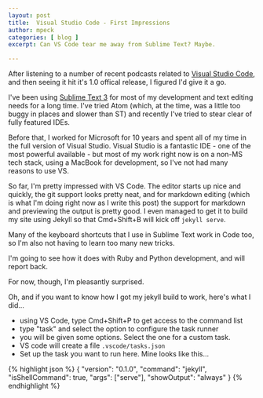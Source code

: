 ```yaml
---
layout: post
title:  Visual Studio Code - First Impressions
author: mpeck
categories: [ blog ]
excerpt: Can VS Code tear me away from Sublime Text? Maybe.

---
```


After listening to a number of recent podcasts related to [Visual Studio Code](https://code.visualstudio.com/), and then seeing it hit it's 1.0 offical release, I figured I'd give it a go.

I've been using [Sublime Text 3](https://www.sublimetext.com/3) for most of my development and text editing needs for a long time. I've tried Atom (which, at the time, was a little too buggy in places and slower than ST) and recently I've tried to stear clear of fully featured IDEs.

Before that, I worked for Microsoft for 10 years and spent all of my time in the full version of Visual Studio. Visual Studio is a fantastic IDE - one of the most powerful available - but most of my work right now is on a non-MS tech stack, using a MacBook for development, so I've not had many reasons to use VS.

So far, I'm pretty impressed with VS Code. The editor starts up nice and quickly, the git support looks pretty neat, and for markdown editing (which is what I'm doing right now as I write this post) the support for markdown and previewing the output is pretty good. I even managed to get it to build my site using Jekyll so that Cmd+Shift+B will kick off `jekyll serve`.

Many of the keyboard shortcuts that I use in Sublime Text work in Code too, so I'm also not having to learn too many new tricks.

I'm going to see how it does with Ruby and Python development, and will report back.

For now, though, I'm pleasantly surprised.

Oh, and if you want to know how I got my jekyll build to work, here's what I did...

- using VS Code, type Cmd+Shift+P to get access to the command list
- type "task" and select the option to configure the task runner
- you will be given some options. Select the one for a custom task.
- VS code will create a file `.vscode/tasks.json`
- Set up the task you want to run here. Mine looks like this...

{% highlight json %}
{
  "version": "0.1.0",
  "command": "jekyll",
  "isShellCommand": true,
  "args": ["serve"],
  "showOutput": "always"
}
{% endhighlight %}